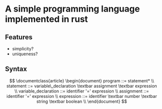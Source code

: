 # A simple programming language implemented in rust

## Features
  - simplicity?
  - uniqueness?

## Syntax
$$
\documentclass{article}
\begin{document}
program              ::= statement* \\
statement            ::= variable\_declaration \textbar assignment \textbar expression \\
variable_declaration ::= identifier '=' expression \\
assignment           ::= identifier '=' expression \\
expression           ::= identifier \textbar number \textbar string \textbar boolean \\
\end{document}
$$
